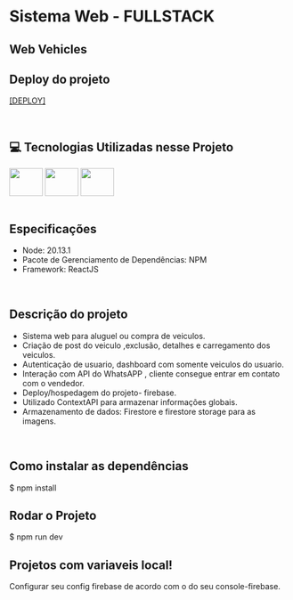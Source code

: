 # Sistema Web - FULLSTACK

## Web Vehicles

## Deploy do projeto
[[DEPLOY]](https://webvehicle-eaf88.web.app/)

<br>

## 💻 Tecnologias Utilizadas nesse Projeto
<div style="display: inline_block">
  <img align="center" height="50" width="60" src="https://cdn.jsdelivr.net/gh/devicons/devicon/icons/react/react-original.svg">
  <img align="center" height="50" width="60" src="https://miro.medium.com/v2/resize:fit:300/1*R4c8lHBHuH5qyqOtZb3h-w.png">
  <img align="center" height="50" width="60" src="https://cdn.jsdelivr.net/gh/devicons/devicon@latest/icons/typescript/typescript-original.svg">
</div>

<br>

## Especificações
- Node: 20.13.1
- Pacote de Gerenciamento de Dependências: NPM
- Framework: ReactJS

<br>

## Descrição do projeto
- Sistema web para aluguel ou compra de veiculos.
- Criação de post do veiculo ,exclusão, detalhes e carregamento dos veiculos.
- Autenticação de usuario, dashboard com somente veiculos do usuario.
- Interação com API do WhatsAPP , cliente consegue entrar em contato com o vendedor.
- Deploy/hospedagem do projeto- firebase.
- Utilizado ContextAPI para armazenar informações globais.
- Armazenamento de dados: Firestore e firestore storage para as imagens.


<br>

## Como instalar as dependências
$ npm install


## Rodar o Projeto
$ npm run dev

## Projetos com variaveis local!
Configurar seu config firebase de acordo com o do seu console-firebase.


<br>

<br>

<br>

<br>
